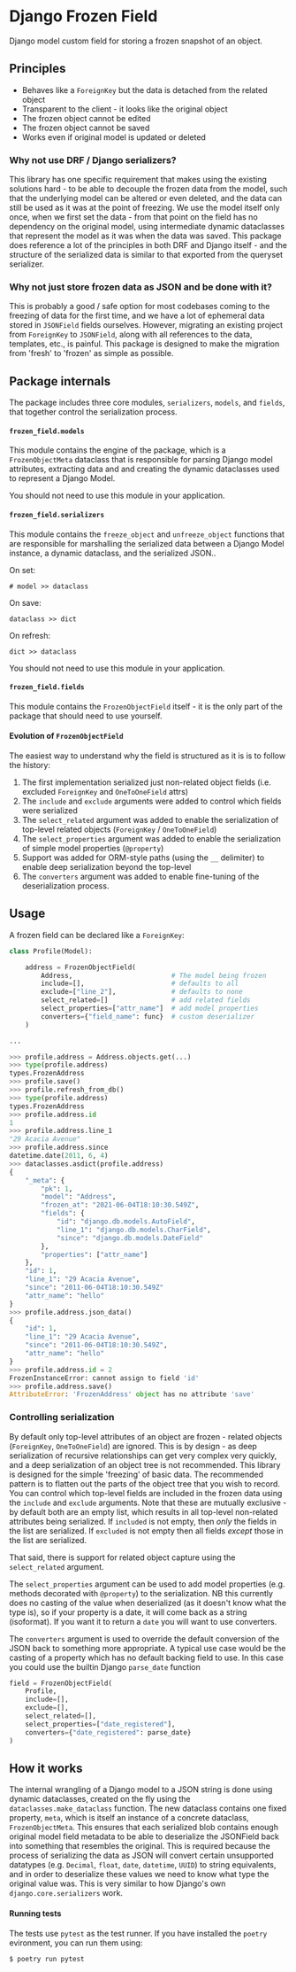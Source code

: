 # Django Frozen Field

Django model custom field for storing a frozen snapshot of an object.

## Principles

* Behaves like a `ForeignKey` but the data is detached from the related object
* Transparent to the client - it looks like the original object
* The frozen object cannot be edited
* The frozen object cannot be saved
* Works even if original model is updated or deleted

### Why not use DRF / Django serializers?

This library has one specific requirement that makes using the existing
solutions hard - to be able to decouple the frozen data from the model,
such that the underlying model can be altered or even deleted, and the
data can still be used as it was at the point of freezing. We use the
model itself only once, when we first set the data - from that point on
the field has no dependency on the original model, using intermediate
dynamic dataclasses that represent the model as it was when the data was
saved. This package does reference a lot of the principles in both DRF
and Django itself - and the structure of the serialized data is similar
to that exported from the queryset serializer.

### Why not just store frozen data as JSON and be done with it?

This is probably a good / safe option for most codebases coming to the
freezing of data for the first time, and we have a lot of ephemeral data
stored in `JSONField` fields ourselves. However, migrating an existing
project from `ForeignKey` to `JSONField`, along with all references to
the data, templates, etc., is painful. This package is designed to make
the migration from 'fresh' to 'frozen' as simple as possible.

## Package internals

The package includes three core modules, `serializers`, `models`, and
`fields`, that together control the serialization process.

#### `frozen_field.models`

This module contains the engine of the package, which is a
`FrozenObjectMeta` dataclass that is responsible for parsing Django
model attributes, extracting data and and creating the dynamic
dataclasses used to represent a Django Model.

You should not need to use this module in your application.

#### `frozen_field.serializers`

This module contains the `freeze_object` and `unfreeze_object` functions
that are responsible for marshalling the serialized data between a
Django Model instance, a dynamic dataclass, and the serialized JSON..

On set:

    # model >> dataclass

On save:

    dataclass >> dict

On refresh:

    dict >> dataclass

You should not need to use this module in your application.

#### `frozen_field.fields`

This module contains the `FrozenObjectField` itself - it is the only part of the
package that should need to use yourself.

#### Evolution of `FrozenObjectField`

The easiest way to understand why the field is structured as it is is to
follow the history:

1. The first implementation serialized just non-related object fields (i.e.
   excluded `ForeignKey` and `OneToOneField` attrs)
1. The `include` and `exclude` arguments were added to control which fields were
   serialized
1. The `select_related` argument was added to enable the serialization of
   top-level related objects (`ForeignKey` / `OneToOneField`)
1. The `select_properties` argument was added to enable the serialization of
   simple model properties (`@property`)
1. Support was added for ORM-style paths (using the `__` delimiter) to enable
   deep serialization beyond the top-level
1. The `converters` argument was added to enable fine-tuning of the
   deserialization process.

## Usage

A frozen field can be declared like a `ForeignKey`:

```python
class Profile(Model):

    address = FrozenObjectField(
        Address,                         # The model being frozen
        include=[],                      # defaults to all
        exclude=["line_2"],              # defaults to none
        select_related=[]                # add related fields
        select_properties=["attr_name"]  # add model properties
        converters={"field_name": func}  # custom deserializer
    )

...

>>> profile.address = Address.objects.get(...)
>>> type(profile.address)
types.FrozenAddress
>>> profile.save()
>>> profile.refresh_from_db()
>>> type(profile.address)
types.FrozenAddress
>>> profile.address.id
1
>>> profile.address.line_1
"29 Acacia Avenue"
>>> profile.address.since
datetime.date(2011, 6, 4)
>>> dataclasses.asdict(profile.address)
{
    "_meta": {
        "pk": 1,
        "model": "Address",
        "frozen_at": "2021-06-04T18:10:30.549Z",
        "fields": {
            "id": "django.db.models.AutoField",
            "line_1": "django.db.models.CharField",
            "since": "django.db.models.DateField"
        },
        "properties": ["attr_name"]
    },
    "id": 1,
    "line_1": "29 Acacia Avenue",
    "since": "2011-06-04T18:10:30.549Z"
    "attr_name": "hello"
}
>>> profile.address.json_data()
{
    "id": 1,
    "line_1": "29 Acacia Avenue",
    "since": "2011-06-04T18:10:30.549Z",
    "attr_name": "hello"
}
>>> profile.address.id = 2
FrozenInstanceError: cannot assign to field 'id'
>>> profile.address.save()
AttributeError: 'FrozenAddress' object has no attribute 'save'
```

### Controlling serialization

By default only top-level attributes of an object are frozen - related
objects (`ForeignKey`, `OneToOneField`) are ignored. This is by design -
as deep serialization of recursive relationships can get very complex
very quickly, and a deep serialization of an object tree is not
recommended. This library is designed for the simple 'freezing' of basic
data. The recommended pattern is to flatten out the parts of the object
tree that you wish to record. You can control which top-level fields are
included in the frozen data using the `include` and `exclude` arguments.
Note that these are mutually exclusive - by default both are an empty
list, which results in all top-level non-related attributes being
serialized. If `included` is not empty, then *only* the fields in the
list are serialized. If `excluded` is not empty then all fields *except*
those in the list are serialized.

That said, there is support for related object capture using the
`select_related` argument.

The `select_properties` argument can be used to add model properties
(e.g. methods decorated with `@property`) to the serialization. NB this
currently does no casting of the value when deserialized (as it doesn't
know what the type is), so if your property is a date, it will come back
as a string (isoformat). If you want it to return a `date` you will want
to use converters.

The `converters` argument is used to override the default conversion of
the JSON back to something more appropriate. A typical use case would be
the casting of a property which has no default backing field to use. In
this case you could use the builtin Django `parse_date` function

```python
field = FrozenObjectField(
    Profile,
    include=[],
    exclude=[],
    select_related=[],
    select_properties=["date_registered"],
    converters={"date_registered": parse_date}
)
```

## How it works

The internal wrangling of a Django model to a JSON string is done using dynamic
dataclasses, created on the fly using the `dataclasses.make_dataclass` function.
The new dataclass contains one fixed property, `meta`, which is itself an
instance of a concrete dataclass, `FrozenObjectMeta`. This ensures that each
serialized blob contains enough original model field metadata to be able to
deserialize the JSONField back into something that resembles the original. This
is required because the process of serializing the data as JSON will convert
certain unsupported datatypes (e.g. `Decimal`, `float`, `date`, `datetime`,
`UUID`) to string equivalents, and in order to deserialize these values we need
to know what type the original value was. This is very similar to how Django's
own `django.core.serializers` work.

#### Running tests

The tests use `pytest` as the test runner. If you have installed the `poetry`
evironment, you can run them using:

```
$ poetry run pytest
```
